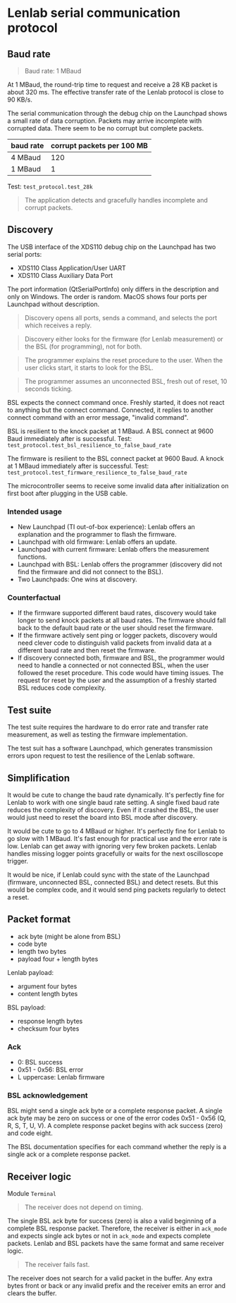 # Lenlab serial communication protocol

## Baud rate

> Baud rate: 1 MBaud

At 1 MBaud, the round-trip time to request and receive a 28 KB packet is about 320 ms.
The effective transfer rate of the Lenlab protocol is close to 90 KB/s. 

The serial communication through the debug chip on the Launchpad shows a small rate of data corruption.
Packets may arrive incomplete with corrupted data. There seem to be no corrupt but complete packets.

| baud rate | corrupt packets per 100 MB |
|-----------|----------------------------|
| 4 MBaud   | 120                        |
| 1 MBaud   | 1                          |

Test: `test_protocol.test_28k`

> The application detects and gracefully handles incomplete and corrupt packets.

## Discovery

The USB interface of the XDS110 debug chip on the Launchpad has two serial ports:

- XDS110 Class Application/User UART
- XDS110 Class Auxiliary Data Port

The port information (QtSerialPortInfo) only differs in the description and only on Windows. The order is random.
MacOS shows four ports per Launchpad without description.

> Discovery opens all ports, sends a command, and selects the port which receives a reply.

> Discovery either looks for the firmware (for Lenlab measurement) or the BSL (for programming), not for both.

> The programmer explains the reset procedure to the user.
> When the user clicks start, it starts to look for the BSL.

> The programmer assumes an unconnected BSL, fresh out of reset, 10 seconds ticking.

BSL expects the connect command once. Freshly started, it does not react to anything but the connect command.
Connected, it replies to another connect command with an error message, "invalid command".

BSL is resilient to the knock packet at 1 MBaud. A BSL connect at 9600 Baud immediately after is successful.
Test: `test_protocol.test_bsl_resilience_to_false_baud_rate`

The firmware is resilient to the BSL connect packet at 9600 Baud. A knock at 1 MBaud immediately after is successful.
Test: `test_protocol.test_firmware_resilience_to_false_baud_rate`

The microcontroller seems to receive some invalid data after initialization
on first boot after plugging in the USB cable.

### Intended usage

- New Launchpad (TI out-of-box experience): Lenlab offers an explanation and the programmer to flash the firmware.
- Launchpad with old firmware: Lenlab offers an update.
- Launchpad with current firmware: Lenlab offers the measurement functions.
- Launchpad with BSL: Lenlab offers the programmer (discovery did not find the firmware and did not connect to the BSL).
- Two Launchpads: One wins at discovery.

### Counterfactual

- If the firmware supported different baud rates, discovery would take longer to send knock packets at all baud rates. 
  The firmware should fall back to the default baud rate or the user should reset the firmware.
- If the firmware actively sent ping or logger packets, discovery would need clever code to distinguish
  valid packets from invalid data at a different baud rate and then reset the firmware.
- If discovery connected both, firmware and BSL, the programmer would need to handle a connected or not connected BSL,
  when the user followed the reset procedure. This code would have timing issues. The request for reset
  by the user and the assumption of a freshly started BSL reduces code complexity. 

## Test suite

The test suite requires the hardware to do error rate and transfer rate measurement,
as well as testing the firmware implementation.

The test suit has a software Launchpad, which generates transmission errors upon request
to test the resilience of the Lenlab software.

## Simplification

It would be cute to change the baud rate dynamically. It's perfectly fine for Lenlab to work with
one single baud rate setting. A single fixed baud rate reduces the complexity of discovery.
Even if it crashed the BSL, the user would just need to reset the board into BSL mode after discovery.

It would be cute to go to 4 MBaud or higher. It's perfectly fine for Lenlab to go slow with 1 MBaud.
It's fast enough for practical use and the error rate is low.
Lenlab can get away with ignoring very few broken packets. Lenlab handles missing logger points gracefully
or waits for the next oscilloscope trigger.

It would be nice, if Lenlab could sync with the state of the Launchpad (firmware, unconnected BSL, connected BSL)
and detect resets. But this would be complex code, and it would send ping packets regularly to detect a reset.

## Packet format

- ack byte (might be alone from BSL)
- code byte
- length two bytes
- payload four + length bytes

Lenlab payload:

- argument four bytes
- content length bytes

BSL payload:

- response length bytes
- checksum four bytes

### Ack

- 0: BSL success
- 0x51 - 0x56: BSL error
- L uppercase: Lenlab firmware

### BSL acknowledgement

BSL might send a single ack byte or a complete response packet. A single ack byte may be zero on success
or one of the error codes 0x51 - 0x56 (Q, R, S, T, U, V). A complete response packet begins with ack success (zero)
and code eight.

The BSL documentation specifies for each command whether the reply is a single ack or a complete response packet.

## Receiver logic

Module `Terminal`

> The receiver does not depend on timing.

The single BSL ack byte for success (zero) is also a valid beginning of a complete BSL response packet.
Therefore, the receiver is either in `ack_mode` and expects single ack bytes or not in `ack_mode`
and expects complete packets. Lenlab and BSL packets have the same format and same receiver logic.

> The receiver fails fast.

The receiver does not search for a valid packet in the buffer. Any extra bytes front or back or any invalid prefix
and the receiver emits an error and clears the buffer. 
